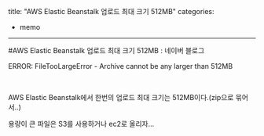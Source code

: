 title: "AWS Elastic Beanstalk 업로드 최대 크기 512MB"
categories:
 - memo
---
#AWS Elastic Beanstalk 업로드 최대 크기 512MB : 네이버 블로그








ERROR: FileTooLargeError - Archive cannot be any larger than 512MB

​

AWS Elastic Beanstalk에서 한번의 업로드 최대 크기는 512MB이다.(zip으로 묶어서..)

용량이 큰 파일은 S3를 사용하거나 ec2로 올리자...

​

​